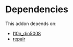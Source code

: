 # Dependencies

This addon depends on:

- [l10n_din5008](https://github.com/bringout/oca-ocb-l10n_asia-pacific/tree/54d5192babb41f771ce8a9a9f0cd4295144e4555/odoo-bringout-oca-ocb-l10n_din5008)
- [repair](https://github.com/bringout/oca-ocb-core/tree/0e11bee18c8c7dd39664f7b81670e02dd0705e48/odoo-bringout-oca-ocb-repair)
